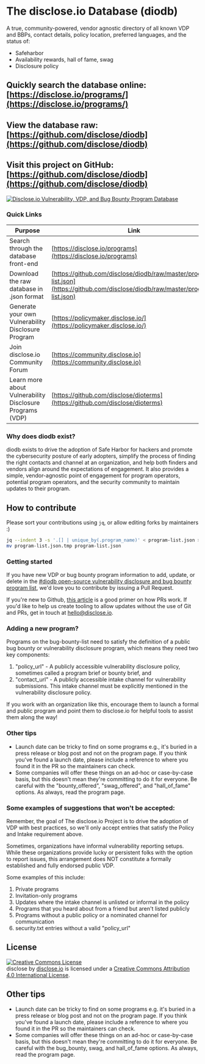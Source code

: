 # The disclose.io Database (diodb)

A true, community-powered, vendor agnostic directory of all known VDP and BBPs, contact details, policy location, preferred languages, and the status of:

- Safeharbor
- Availability rewards, hall of fame, swag
- Disclosure policy

## Quickly search the database online: [https://disclose.io/programs/](https://disclose.io/programs/)

## View the database raw: [https://github.com/disclose/diodb](https://github.com/disclose/diodb)

## Visit this project on GitHub: [https://github.com/disclose/diodb](https://github.com/disclose/diodb)

[![Disclose.io Vulnerability, VDP, and Bug Bounty Program Database](diodb-hero-image.png?raw=true "Disclose.io Vulnerability, VDP, and Bug Bounty Program Database")](https://github.com/disclose/diodb)

### Quick Links

|Purpose|Link|
|-|-|
| Search through the database front-end  | [https://disclose.io/programs](https://disclose.io/programs)  |
| Download the raw database in .json format  | [https://github.com/disclose/diodb/raw/master/program-list.json](https://github.com/disclose/diodb/raw/master/program-list.json)  |
| Generate your own Vulnerability Disclosure Program | [https://policymaker.disclose.io/](https://policymaker.disclose.io/) |
| Join disclose.io Community Forum  | [https://community.disclose.io](https://community.disclose.io) |
| Learn more about Vulnerability Disclosure Programs (VDP) | [https://github.com/disclose/dioterms](https://github.com/disclose/dioterms) |

### Why does diodb exist?

diodb exists to drive the adoption of Safe Harbor for hackers and promote the cybersecurity posture of early adopters, simplify the process of finding the right contacts and channel at an organization, and help both finders and vendors align around the expectations of engagement. It also provides a simple, vendor-agnostic point of engagement for program operators, potential program operators, and the security community to maintain updates to their program. 

## How to contribute

Please sort your contributions using `jq`, or allow editing forks by maintainers :)
```bash
jq --indent 3 -s '.[] | unique_by(.program_name)' < program-list.json > program-list.json.tmp
mv program-list.json.tmp program-list.json
```

### Getting started

If you have new VDP or bug bounty program information to add, update, or delete in the [#diodb open-source vulnerability disclosure and bug bounty program list](https://github.com/disclose/diodb/blob/master/program-list.json), we'd love you to contribute by issuing a Pull Request.

If you're new to Github, [this article](https://help.github.com/articles/creating-a-pull-request-from-a-fork/) is a good primer on how PRs work. If you'd like to help us create tooling to allow updates without the use of Git and PRs, get in touch at hello@disclose.io.

### Adding a new program?

Programs on the bug-bounty-list need to satisfy the definition of a public bug bounty or vulnerability disclosure program, which means they need two key components:

1. "policy_url" - A publicly accessible vulnerability disclosure policy, sometimes called a program brief or bounty brief, and
2. "contact_url" - A publicly accessible intake channel for vulnerability submissions. This intake channel must be explicitly mentioned in the vulnerability disclosure policy.

If you work with an organization like this, encourage them to launch a formal and public program and point them to disclose.io for helpful tools to assist them along the way!

### Other tips

* Launch date can be tricky to find on some programs e.g., it's buried in a press release or blog post and not on the program page. If you think you've found a launch date, please include a reference to where you found it in the PR so the maintainers can check.
* Some companies will offer these things on an ad-hoc or case-by-case basis, but this doesn't mean they're committing to do it for everyone. Be careful with the "bounty_offered", "swag_offered", and "hall_of_fame" options. As always, read the program page.

### Some examples of suggestions that won't be accepted:

Remember, the goal of The disclose.io Project is to drive the adoption of VDP with best practices, so we'll only accept entries that satisfy the Policy and Intake requirement above.  

Sometimes, organizations have informal vulnerability reporting setups. While these organizations provide lucky or persistent folks with the option to report issues, this arrangement does NOT constitute a formally established and fully endorsed public VDP.

Some examples of this include:

1. Private programs
2. Invitation-only programs
3. Updates where the intake channel is unlisted or informal in the policy
4. Programs that you heard about from a friend but aren't listed publicly
5. Programs without a public policy or a nominated channel for communication
6. security.txt entries without a valid "policy_url"

## License

<a rel="license" href="http://creativecommons.org/licenses/by/4.0/"><img alt="Creative Commons License" style="border-width:0" src="https://i.creativecommons.org/l/by/4.0/88x31.png" /></a><br /><span xmlns:dct="http://purl.org/dc/terms/" property="dct:title">disclose</span> by <a xmlns:cc="http://creativecommons.org/ns#" href="https://disclose.io" property="cc:attributionName" rel="cc:attributionURL">disclose.io</a> is licensed under a <a rel="license" href="http://creativecommons.org/licenses/by/4.0/">Creative Commons Attribution 4.0 International License</a>.

## Other tips  

* Launch date can be tricky to find on some programs e.g. it's buried in a press release or blog post and not on the program page. If you think you've found a launch date, please include a reference to where you found it in the PR so the maintainers can check.
* Some companies will offer these things on an ad-hoc or case-by-case basis, but this doesn't mean they're committing to do it for everyone. Be careful with the bug_bounty, swag, and hall_of_fame options. As always, read the program page.
